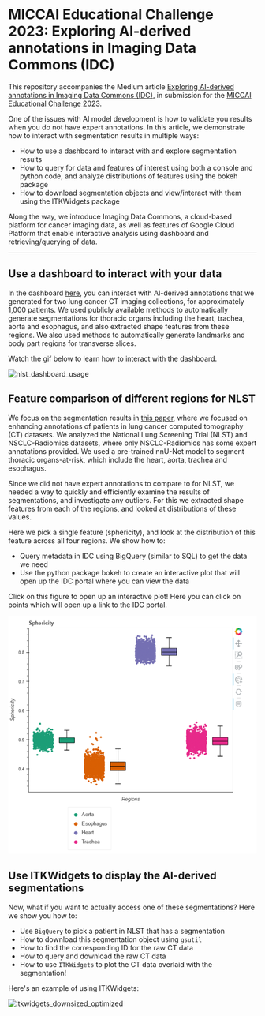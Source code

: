 # MICCAI Educational Challenge 2023: Exploring AI-derived annotations in Imaging Data Commons (IDC)

This repository accompanies the Medium article [Exploring AI-derived annotations in Imaging Data Commons (IDC)](https://medium.com/@deepa.krishnaswamy2/exploring-ai-derived-annotations-in-imaging-data-commons-idc-e60b030eca17), in submission for the [MICCAI Educational Challenge 2023](https://miccai-sb.github.io/challenge). 

One of the issues with AI model development is how to validate you results when you do not have expert annotations. In this article, we demonstrate how to interact with segmentation results in multiple ways: 
- How to use a dashboard to interact with and explore segmentation results
- How to query for data and features of interest using both a console and python code, and analyze distributions of features using the bokeh package 
- How to download segmentation objects and view/interact with them using the ITKWidgets package

Along the way, we introduce Imaging Data Commons, a cloud-based platform for cancer imaging data, as well as features of Google Cloud Platform that enable interactive analysis using dashboard and retrieving/querying of data. 

--- 

## Use a dashboard to interact with your data 

In the dashboard [here](https://lookerstudio.google.com/u/0/reporting/a9ead556-4f23-4139-a008-1135772b358a/page/p_wsm498cc3c?s=idUgo-ggtN0), you can interact with AI-derived annotations that we generated for two lung cancer CT imaging collections, for approximately 1,000 patients. We used publicly available methods to automatically generate segmentations for thoracic organs including the heart, trachea, aorta and esophagus, and also extracted shape features from these regions. We also used methods to automatically generate landmarks and body part regions for transverse slices. 

Watch the gif below to learn how to interact with the dashboard.

![nlst_dashboard_usage](https://github.com/deepakri201/MICCAI-educational-challenge-2023/assets/59979551/35ec2edf-11f9-4c6e-98f2-93bbcb72c6e3)


## Feature comparison of different regions for NLST

We focus on the segmentation results in [this paper](https://arxiv.org/abs/2306.00150), where we focused on enhancing annotations of patients in lung cancer computed tomography (CT) datasets. We analyzed the National Lung Screening Trial (NLST) and NSCLC-Radiomics datasets, where only NSCLC-Radiomics has some expert annotations provided. We used a pre-trained nnU-Net model to segment thoracic organs-at-risk, which include the heart, aorta, trachea and esophagus. 

Since we did not have expert annotations to compare to for NLST, we needed a way to quickly and efficiently examine the results of segmentations, and investigate any outliers. For this we extracted shape features from each of the regions, and looked at distributions of these values. 

Here we pick a single feature (sphericity), and look at the distribution of this feature across all four regions. We show how to:

- Query metadata in IDC using BigQuery (similar to SQL) to get the data we need 
- Use the python package bokeh to create an interactive plot that will open up the IDC portal where you can view the data

Click on this figure to open up an interactive plot! Here you can click on points which will open up a link to the IDC portal.

[![](https://github.com/deepakri201/MICCAI-educational-challenge-2023/blob/main/bokeh_figure.png)](https://htmlpreview.github.io/?https://github.com/deepakri201/MICCAI-educational-challenge-2023/blob/main/bokeh_figure.html)

## Use ITKWidgets to display the AI-derived segmentations

Now, what if you want to actually access one of these segmentations? Here we show you how to:

- Use `BigQuery` to pick a patient in NLST that has a segmentation
- How to download this segmentation object using `gsutil`
- How to find the corresponding ID for the raw CT data
- How to query and download the raw CT data
- How to use `ITKWidgets` to plot the CT data overlaid with the segmentation!

Here's an example of using ITKWidgets: 

![itkwidgets_downsized_optimized](https://github.com/deepakri201/MICCAI-educational-challenge-2023/assets/59979551/ae3920ba-fd2f-4312-a004-af0ca86a1b02)
